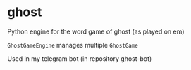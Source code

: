 # ghost
Python engine for the word game of ghost (as played on em)

`GhostGameEngine` manages multiple `GhostGame`

Used in my telegram bot (in repository ghost-bot)
